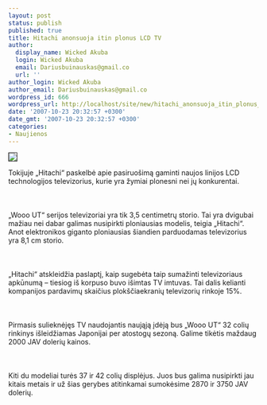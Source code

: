 ```yaml
---
layout: post
status: publish
published: true
title: Hitachi anonsuoja itin plonus LCD TV
author:
  display_name: Wicked Akuba
  login: Wicked Akuba
  email: Dariusbuinauskas@gmail.co
  url: ''
author_login: Wicked Akuba
author_email: Dariusbuinauskas@gmail.co
wordpress_id: 666
wordpress_url: http://localhost/site/new/hitachi_anonsuoja_itin_plonus_lcd_tv/
date: '2007-10-23 20:32:57 +0300'
date_gmt: '2007-10-23 20:32:57 +0300'
categories:
- Naujienos
---
```

<div class="imgright"><img src="http://bargainoffers.com/tv/hitachi/hitachi_32LD380ta.jpg" border="1"></div>
<p>Tokijuje „Hitachi“ paskelbė apie pasiruošimą gaminti naujos linijos LCD technologijos televizorius, kurie yra žymiai plonesni nei jų konkurentai.<br />
<br><br />
<br>„Wooo UT“ serijos televizoriai yra tik 3,5 centimetrų storio. Tai yra dvigubai mažiau nei dabar galimas nusipirkti ploniausias modelis, teigia „Hitachi“. Anot elektronikos giganto ploniausias šiandien parduodamas televizorius yra 8,1 cm storio.<br />
<br><br />
<br>„Hitachi“ atskleidžia paslaptį, kaip sugebėta taip sumažinti televizoriaus apkūnumą – tiesiog iš korpuso buvo išimtas TV imtuvas. Tai dalis kelianti kompanijos pardavimų skaičius plokščiaekranių televizorių rinkoje 15%.<br />
<br><br />
<br>Pirmasis sulieknėjęs TV naudojantis naująją įdėją bus „Wooo UT“ 32 colių rinkinys išleidžiamas Japonijai per atostogų sezoną. Galime tikėtis maždaug 2000 JAV dolerių kainos.<br />
<br><br />
<br>Kiti du modeliai turės 37 ir 42 colių displėjus. Juos bus galima nusipirkti jau kitais metais ir už šias gerybes atitinkamai sumokėsime 2870 ir 3750 JAV dolerių.<br />
<br></p>
